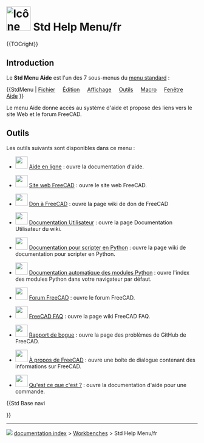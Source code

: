 # <img alt="Icône de Base" src=images/Freecad.svg  style="width:64px;"> Std Help Menu/fr


{{TOCright}}



## Introduction

Le **Std Menu Aide** est l\'un des 7 sous-menus du [menu standard](Standard_Menu/fr.md) :


{{StdMenu
|
[Fichier](Std_File_Menu/fr.md)
&nbsp;&nbsp;&nbsp;
[Édition](Std_Edit_Menu/fr.md)
&nbsp;&nbsp;&nbsp;
[Affichage](Std_View_Menu/fr.md)
&nbsp;&nbsp;&nbsp;
[Outils](Std_Tools_Menu/fr.md)
&nbsp;&nbsp;&nbsp;
[Macro](Std_Macro_Menu/fr.md)
&nbsp;&nbsp;&nbsp;
[Fenêtre](Std_Windows_Menu/fr.md)
&nbsp;&nbsp;&nbsp;
[Aide](Std_Help_Menu/fr.md)
}}

Le menu Aide donne accès au système d\'aide et propose des liens vers le site Web et le forum FreeCAD.



## Outils

Les outils suivants sont disponibles dans ce menu :

-   <img alt="" src=images/Std_OnlineHelp.svg  style="width:32px;"> [Aide en ligne](Std_OnlineHelp/fr.md) : ouvre la documentation d\'aide.

-   <img alt="" src=images/Std_FreeCADWebsite.svg  style="width:32px;"> [Site web FreeCAD](Std_FreeCADWebsite/fr.md) : ouvre le site web FreeCAD.

-   <img alt="" src=images/Std_FreeCADDonation.svg  style="width:32px;"> [Don à FreeCAD](Std_FreeCADDonation/fr.md) : ouvre la page wiki de don de FreeCAD

-   <img alt="" src=images/Std_FreeCADUserHub.svg  style="width:32px;"> [Documentation Utilisateur](Std_FreeCADUserHub/fr.md) : ouvre la page Documentation Utilisateur du wiki.

-   <img alt="" src=images/Std_FreeCADPowerUserHub.svg  style="width:32px;"> [Documentation pour scripter en Python](Std_FreeCADPowerUserHub/fr.md) : ouvre la page wiki de documentation pour scripter en Python.

-   <img alt="" src=images/Std_PythonHelp.svg  style="width:32px;"> [Documentation automatique des modules Python](Std_PythonHelp/fr.md) : ouvre l\'index des modules Python dans votre navigateur par défaut.

-   <img alt="" src=images/Std_FreeCADForum.svg  style="width:32px;"> [Forum FreeCAD](Std_FreeCADForum/fr.md) : ouvre le forum FreeCAD.

-   <img alt="" src=images/Std_FreeCADFAQ.svg  style="width:32px;"> [FreeCAD FAQ](Std_FreeCADFAQ/fr.md) : ouvre la page wiki FreeCAD FAQ.

-   <img alt="" src=images/Std_ReportBug.svg  style="width:32px;"> [Rapport de bogue](Std_ReportBug/fr.md) : ouvre la page des problèmes de GitHub de FreeCAD.

-   <img alt="" src=images/Std_About.svg  style="width:32px;"> [À propos de FreeCAD](Std_About/fr.md) : ouvre une boîte de dialogue contenant des informations sur FreeCAD.

-   <img alt="" src=images/Std_WhatsThis.svg  style="width:32px;"> [Qu\'est ce que c\'est ?](Std_WhatsThis/fr.md) : ouvre la documentation d\'aide pour une commande.





{{Std Base navi

}}



---
![](images/Right_arrow.png) [documentation index](../README.md) > [Workbenches](Category_Workbenches.md) > Std Help Menu/fr
